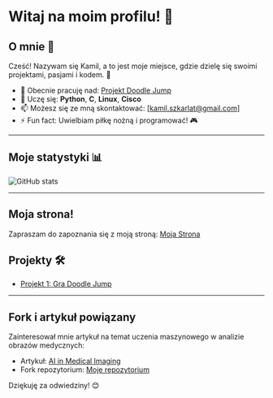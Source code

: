 # Witaj na moim profilu! 👋

## O mnie 🌟
Cześć! Nazywam się Kamil, a to jest moje miejsce, gdzie dzielę się swoimi projektami, pasjami i kodem. 🎉

- 🔭 Obecnie pracuję nad: [Projekt Doodle Jump](https://github.com/2024-2025-AGH-Wstep-do-Informatyki/trzybit)
- 🌱 Uczę się: **Python**, **C**, **Linux**, **Cisco**
- 📫 Możesz się ze mną skontaktować: [kamil.szkarlat@gmail.com]
- ⚡ Fun fact: Uwielbiam piłkę nożną i programować! 🎮

---

## Moje statystyki 📊
![GitHub stats](https://github-readme-stats.vercel.app/api?username=Tharon23&show_icons=true&theme=radical)

---

## Moja strona!
Zapraszam do zapoznania się z moją stroną: [Moja Strona](https://Tharon23.github.io)


## Projekty 🛠️
- [Projekt 1: Gra Doodle Jump](https://github.com/2024-2025-AGH-Wstep-do-Informatyki/trzybit)

---

## Fork i artykuł powiązany

Zainteresował mnie artykuł na temat uczenia maszynowego w analizie obrazów medycznych:
- Artykuł: [AI in Medical Imaging](https://paperswithcode.com/paper/ai-in-medical-imaging)  
- Fork repozytorium: [Moje repozytorium](https://github.com/Tharon23/forked-repo)

Dziękuję za odwiedziny! 😊
